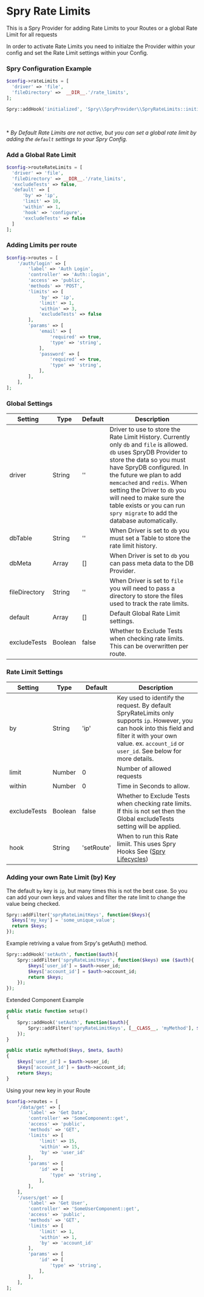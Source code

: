 # Spry Rate Limits
This is a Spry Provider for adding Rate Limits to your Routes or a global Rate Limit for all requests

In order to activate Rate Limits you need to initialze the Provider within your config and set the Rate Limit settings within your Config.  

### Spry Configuration Example
```php
$config->rateLimits = [
  'driver' => 'file',
  'fileDirectory' =>  __DIR__.'/rate_limits',
];

Spry::addHook('initialized', 'Spry\\SpryProvider\\SpryRateLimits::initiate');
```
<br>

\* *By Default Rate Limits are not active, but you can set a global rate limit by adding the `default` settings to your Spry Config.*

### Add a Global Rate Limit

```php
$config->routeRateLimits = [
  'driver' => 'file',
  'fileDirectory' => __DIR__.'/rate_limits',
  'excludeTests' => false,
  'default' => [
      'by' => 'ip',
      'limit' => 10,
      'within' => 1,
      'hook' => 'configure',
      'excludeTests' => false
  ]
];
```

### Adding Limits per route  
```php
$config->routes = [
    '/auth/login' => [
        'label' => 'Auth Login',
        'controller' => 'Auth::login',
        'access' => 'public',
        'methods' => 'POST',
        'limits' => [
            'by' => 'ip',
            'limit' => 1,
            'within' => 3,
            'excludeTests' => false
        ],
        'params' => [
            'email' => [
                'required' => true,
                'type' => 'string',
            ],
            'password' => [
                'required' => true,
                'type' => 'string',
            ],
        ],
    ],
];
``` 
### Global Settings

Setting | Type | Default | Description
-------|--------|-------------|-----------
driver | String | '' | Driver to use to store the Rate Limit History. Currently only `db` and `file` is allowed. `db` uses SpryDB Provider to store the data so you must have SpryDB configured. In the future we plan to add `memcached` and `redis`. When setting the Driver to `db` you will need to make sure the table exists or you can run `spry migrate` to add the database automatically.
dbTable | String | '' | When Driver is set to `db` you must set a Table to store the rate limit history.
dbMeta | Array | [] | When Driver is set to `db` you can pass meta data to the DB Provider.
fileDirectory | String | '' | When Driver is set to `file` you will need to pass a directory to store the files used to track the rate limits.
default | Array | [] | Default Global Rate Limit settings.
excludeTests | Boolean | false | Whether to Exclude Tests when checking rate limits. This can be overwritten per route.

### Rate Limit Settings

Setting | Type | Default | Description
-------|--------|-------------|-----------
by | String | 'ip' | Key used to identify the request. By default SpryRateLimits only supports `ip`. However, you can hook into this field and filter it with your own value. ex.  `account_id` or `user_id`. See below for more details.
limit | Number | 0 | Number of allowed requests
within | Number | 0 | Time in Seconds to allow.
excludeTests | Boolean | false | Whether to Exclude Tests when checking rate limits. If this is not set then the Global excludeTests setting will be applied.
hook | String | 'setRoute' | When to run this Rate limiit. This uses Spry Hooks See ([Spry Lifecycles](https://github.com/ggedde/spry/blob/master/README.md#Lifecycle))

### Adding your own Rate Limit (by) Key

The default `by` key is `ip`, but many times this is not the best case. So you can add your own keys and values and filter the rate limit to change the value being checked.

```php
Spry::addFilter('spryRateLimitKeys', function($keys){
  $keys['my_key'] = 'some_unique_value';
  return $keys;
});
```

Example retriving a value from Srpy's getAuth() method.
```php
Spry::addHook('setAuth', function($auth){
    Spry::addFilter('spryRateLimitKeys', function($keys) use ($auth){
        $keys['user_id'] = $auth->user_id;
        $keys['account_id'] = $auth->account_id;
        return $keys;
    });
});
```
Extended Component Example
```php
public static function setup()
{
    Spry::addHook('setAuth', function($auth){
        Spry::addFilter('spryRateLimitKeys', [__CLASS__, 'myMethod'], $auth);
    });
}

public static myMethod($keys, $meta, $auth) 
{
    $keys['user_id'] = $auth->user_id;
    $keys['account_id'] = $auth->account_id;
    return $keys;
}
```

Using your new key in your Route
```php
$config->routes = [
    '/data/get' => [
        'label' => 'Get Data',
        'controller' => 'SomeComponent::get',
        'access' => 'public',
        'methods' => 'GET',
        'limits' => [
            'limit' => 15,
            'within' => 15,
            'by' => 'user_id'
        ],
        'params' => [
            'id' => [
                'type' => 'string',
            ],
        ],
    ],
    '/users/get' => [
        'label' => 'Get User',
        'controller' => 'SomeUserComponent::get',
        'access' => 'public',
        'methods' => 'GET',
        'limits' => [
            'limit' => 1,
            'within' => 1,
            'by' => 'account_id'
        ],
        'params' => [
            'id' => [
                'type' => 'string',
            ],
        ],
    ],
];
```
